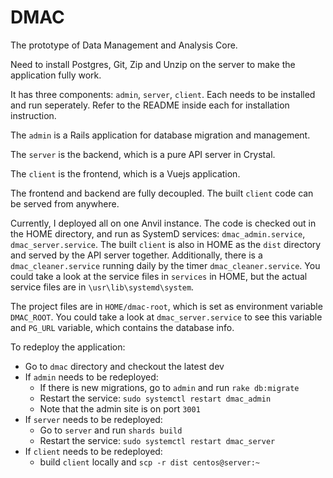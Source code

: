 # DMAC
The prototype of Data Management and Analysis Core.
  
Need to install Postgres, Git, Zip and Unzip on the server to make the application fully work.

It has three components: `admin`, `server`, `client`. Each needs to be installed and run seperately. Refer to the README inside each for installation instruction.


The `admin` is a Rails application for database migration and management.

The `server` is the backend, which is a pure API server in Crystal.

The `client` is the frontend, which is a Vuejs application.

The frontend and backend are fully decoupled. The built `client` code can be served from anywhere.

Currently, I deployed all on one Anvil instance. The code is checked out in the HOME directory, and run as SystemD services: `dmac_admin.service`, `dmac_server.service`. The built `client` is also in HOME as the `dist` directory and served by the API server together. Additionally, there is a `dmac_cleaner.service` running daily by the timer `dmac_cleaner.service`. You could take a look at the service files in `services` in HOME, but the actual service files are in `\usr\lib\systemd\system`.

The project files are in `HOME/dmac-root`, which is set as environment variable `DMAC_ROOT`. You could take a look at `dmac_server.service` to see this variable and `PG_URL` variable, which contains the database info.

To redeploy the application:
* Go to `dmac` directory and checkout the latest dev
* If `admin` needs to be redeployed:
  - If there is new migrations, go to `admin` and run `rake db:migrate`
  - Restart the service: `sudo systemctl restart dmac_admin`
  - Note that the admin site is on port `3001`
* If `server` needs to be redeployed:
  - Go to `server` and run `shards build`
  - Restart the service: `sudo systemctl restart dmac_server`
* If `client` needs to be redeployed:
  - build `client` locally and `scp -r dist centos@server:~`
